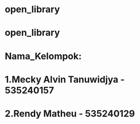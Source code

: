 # open_library

# open_library

# Nama_Kelompok:

# 1.Mecky Alvin Tanuwidjya - 535240157

# 2.Rendy Matheu - 535240129